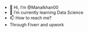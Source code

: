 - 👋 Hi, I’m @Manalkhan00
- 🌱 I’m currently learning Data Science
- 📫 How to reach me?
- Through Fiverr and upwork


